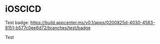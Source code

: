 # iOSCICD
Test badge:
https://build.appcenter.ms/v0.1/apps/0200825d-4030-4583-8151-b577c0ee6d72/branches/test/badge

Test
